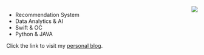 <img align="right" src="https://github-readme-stats.vercel.app/api/top-langs/?username=ZhangYizhe&layout=compact" />

- Recommendation System
- Data Analytics & AI
- Swift & OC
- Python & JAVA

Click the link to visit my [personal blog](https://zhangyizhe.github.io).
